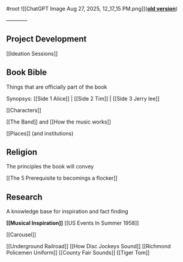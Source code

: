 #root
![[ChatGPT Image Aug 27, 2025, 12_17_15 PM.png]](**[old version](https://docs.google.com/document/d/1iwVtBTD-E5vu2gH1bZg4UDK4Tl84ruzERf3vYHZ-_es/)**)

————
## Project Development

[[Ideation Sessions]] 

## Book Bible
Things that are officially part of the book

Synopsys: [[Side 1 Alice]] | [[Side 2 Tim]] | [[Side 3 Jerry lee]]

[[Characters]]

[[The Band]] and [[How the music works]]

[[Places]] (and institutions)

## Religion
The principles the book will convey

[[The 5 Prerequisite to becomings a flocker]]

## Research
A knowledge base for inspiration and fact finding

**[[Musical Inspiration]]**
[[US Events In Summer 1958]]

[[Carousel]]

[[Underground Railroad]]
[[How Disc Jockeys Sound]]
[[Richmond Policemen Uniform]]
[[County Fair Sounds]]
[[Tiger Tom]]


